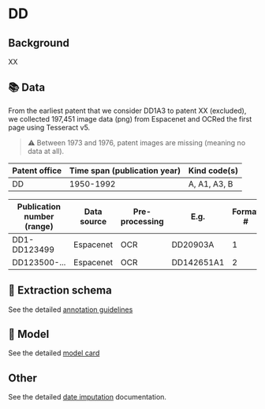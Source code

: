 # DD

## Background

XX

## 📚 Data

From the earliest patent that we consider DD1A3 to patent XX (excluded), we collected 197,451 image data (png) from Espacenet and OCRed the first page using Tesseract v5.

> ⚠️ Between 1973 and 1976, patent images are missing (meaning no data at all).

Patent office | Time span (publication year)| Kind code(s)
---|---|---
DD|1950-1992|A, A1, A3, B

Publication number (range)| Data source | Pre-processing | E.g. | Format #
 --- | --- | --- | --- | ---
DD1-DD123499 | Espacenet | OCR |DD20903A| 1
DD123500-... | Espacenet | OCR | DD142651A1| 2

## 🚜 Extraction schema

See the detailed [annotation guidelines](./DD_ANNOTATION_GUIDELINES.md)

## 🔮 Model

See the detailed [model card](./DD_MODEL_CARD.md)

## Other

See the detailed [date imputation](./DD_DATE_IMPUTATION.md) documentation.
